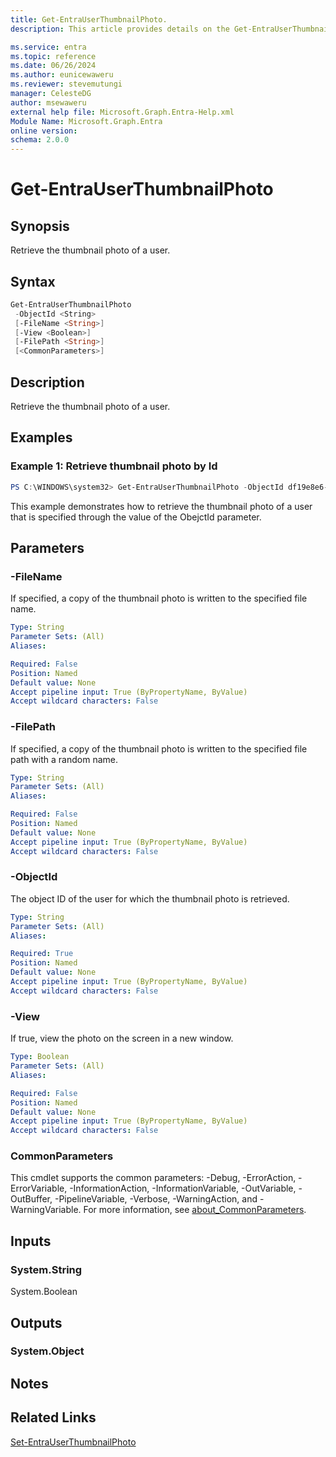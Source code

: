 ```yaml
---
title: Get-EntraUserThumbnailPhoto.
description: This article provides details on the Get-EntraUserThumbnailPhoto command.

ms.service: entra
ms.topic: reference
ms.date: 06/26/2024
ms.author: eunicewaweru
ms.reviewer: stevemutungi
manager: CelesteDG
author: msewaweru
external help file: Microsoft.Graph.Entra-Help.xml
Module Name: Microsoft.Graph.Entra
online version:
schema: 2.0.0
---
```


# Get-EntraUserThumbnailPhoto

## Synopsis
Retrieve the thumbnail photo of a user.

## Syntax

```powershell
Get-EntraUserThumbnailPhoto 
 -ObjectId <String> 
 [-FileName <String>] 
 [-View <Boolean>] 
 [-FilePath <String>]
 [<CommonParameters>]
```

## Description
Retrieve the thumbnail photo of a user.

## Examples

### Example 1: Retrieve thumbnail photo by Id
```powershell
PS C:\WINDOWS\system32> Get-EntraUserThumbnailPhoto -ObjectId df19e8e6-2ad7-453e-87f5-037f6529ae16
```

This example demonstrates how to retrieve the thumbnail photo of a user that is specified through the value of the ObejctId parameter.

## Parameters

### -FileName
If specified, a copy of the thumbnail photo is written to the specified file name.

```yaml
Type: String
Parameter Sets: (All)
Aliases:

Required: False
Position: Named
Default value: None
Accept pipeline input: True (ByPropertyName, ByValue)
Accept wildcard characters: False
```

### -FilePath
If specified, a copy of the thumbnail photo is written to the specified file path with a random name.

```yaml
Type: String
Parameter Sets: (All)
Aliases:

Required: False
Position: Named
Default value: None
Accept pipeline input: True (ByPropertyName, ByValue)
Accept wildcard characters: False
```

### -ObjectId
The object ID of the user for which the thumbnail photo is retrieved.

```yaml
Type: String
Parameter Sets: (All)
Aliases:

Required: True
Position: Named
Default value: None
Accept pipeline input: True (ByPropertyName, ByValue)
Accept wildcard characters: False
```

### -View
If true, view the photo on the screen in a new window.

```yaml
Type: Boolean
Parameter Sets: (All)
Aliases:

Required: False
Position: Named
Default value: None
Accept pipeline input: True (ByPropertyName, ByValue)
Accept wildcard characters: False
```

### CommonParameters
This cmdlet supports the common parameters: -Debug, -ErrorAction, -ErrorVariable, -InformationAction, -InformationVariable, -OutVariable, -OutBuffer, -PipelineVariable, -Verbose, -WarningAction, and -WarningVariable. For more information, see [about_CommonParameters](https://go.microsoft.com/fwlink/?LinkID=113216).

## Inputs

### System.String
System.Boolean

## Outputs

### System.Object
## Notes

## Related Links

[Set-EntraUserThumbnailPhoto](Set-EntraUserThumbnailPhoto.md)
